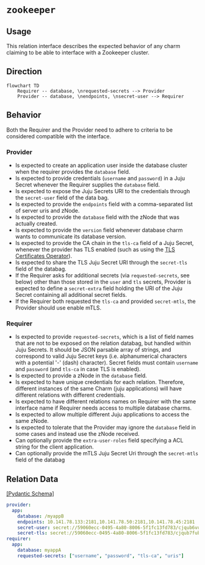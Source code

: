 # `zookeeper`

## Usage

This relation interface describes the expected behavior of any charm claiming to be able to interface with a Zookeeper cluster.

## Direction

```mermaid
flowchart TD
    Requirer -- database, \nrequested-secrets --> Provider
    Provider -- database, \nendpoints, \nsecret-user --> Requirer
```

## Behavior

Both the Requirer and the Provider need to adhere to criteria to be considered compatible with the interface.

### Provider

- Is expected to create an application user inside the database cluster when the requirer provides the `database` field.
- Is expected to provide credentials (`username` and `password`) in a Juju Secret whenever the Requirer supplies the `database` field.
- Is expected to expose the Juju Secrets URI to the credentials through the `secret-user` field of the data bag.
- Is expected to provide the `endpoints` field with a comma-separated list of server uris and zNode.
- Is expected to provide the `database` field with the zNode that was actually created.
- Is expected to provide the `version` field whenever database charm wants to communicate its database version.
- Is expected to provide the CA chain in the `tls-ca` field of a Juju Secret, whenever the provider has TLS enabled (such as using the [TLS Certificates Operator](https://github.com/canonical/tls-certificates-operator)).
- Is expected to share the TLS Juju Secret URI through the `secret-tls` field of the databag.
- If the Requirer asks for additional secrets (via `requested-secrets`, see below) other than those stored in the `user` and `tls` secrets, Provider is expected to define a `secret-extra` field holding the URI of the Juju Secret containing all additional secret fields.
- If the Requirer both requested the `tls-ca` and provided `secret-mtls`, the Provider should use enable mTLS.

### Requirer

- Is expected to provide `requested-secrets`, which is a list of field names that are not to be exposed on the relation databag, but handled within Juju Secrets. It should be JSON parsable array of strings, and correspond to valid Juju Secret keys (i.e. alphanumerical characters with a potential '-' (dash) character). Secret fields must contain `username` and `password` (and `tls-ca` in case TLS is enabled).
- Is expected to provide a zNode in the `database` field.
- Is expected to have unique credentials for each relation. Therefore, different instances of the same Charm (juju applications) will have different relations with different credentials.
- Is expected to have different relations names on Requirer with the same interface name if Requirer needs access to multiple database charms.
- Is expected to allow multiple different Juju applications to access the same zNode.
- Is expected to tolerate that the Provider may ignore the `database` field in some cases and instead use the zNode received.
- Can optionally provide the `extra-user-roles` field specifying a ACL string for the client application.
- Can optionally provide the mTLS Juju Secret Uri through the `secret-mtls` field of the databag

## Relation Data

[\[Pydantic Schema\]](./schema.py)


```yaml
provider:
  app: 
    database: /myappB
    endpoints: 10.141.78.133:2181,10.141.78.50:2181,10.141.78.45:2181
    secret-user: secret://59060ecc-0495-4a80-8006-5f1fc13fd783/cjqub6vubg2s77p3nio0
    secret-tls: secret://59060ecc-0495-4a80-8006-5f1fc13fd783/cjqub7fubg2s77p3niog
requirer:
  app: 
    database: myappA
    requested-secrets: ["username", "password", "tls-ca", "uris"]
```
